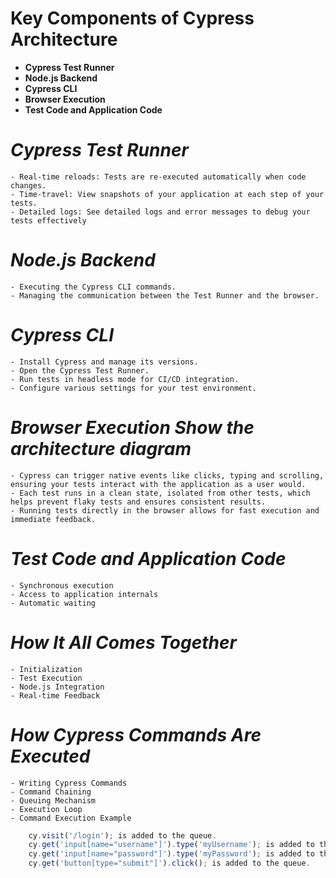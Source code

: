 # Key Components of Cypress Architecture
- **Cypress Test Runner**
- **Node.js Backend**
- **Cypress CLI**
- **Browser Execution**
- **Test Code and Application Code**


# **_Cypress Test Runner_**
	- Real-time reloads: Tests are re-executed automatically when code changes.
	- Time-travel: View snapshots of your application at each step of your tests.
	- Detailed logs: See detailed logs and error messages to debug your tests effectively

# **_Node.js Backend_**
	- Executing the Cypress CLI commands.
	- Managing the communication between the Test Runner and the browser.

# **_Cypress CLI_**
	- Install Cypress and manage its versions.
	- Open the Cypress Test Runner.
	- Run tests in headless mode for CI/CD integration.
	- Configure various settings for your test environment.

# **_Browser Execution Show the architecture diagram_**
	- Cypress can trigger native events like clicks, typing and scrolling, ensuring your tests interact with the application as a user would.
	- Each test runs in a clean state, isolated from other tests, which helps prevent flaky tests and ensures consistent results.
	- Running tests directly in the browser allows for fast execution and immediate feedback.

# **_Test Code and Application Code_**
	- Synchronous execution
	- Access to application internals
	- Automatic waiting

# **_How It All Comes Together_**
	- Initialization
	- Test Execution
	- Node.js Integration
	- Real-time Feedback


# **_How Cypress Commands Are Executed_**
	- Writing Cypress Commands
	- Command Chaining
	- Queuing Mechanism
	- Execution Loop
	- Command Execution Example
```javascript
	cy.visit('/login'); is added to the queue.
	cy.get('input[name="username"]').type('myUsername'); is added to the queue.
	cy.get('input[name="password"]').type('myPassword'); is added to the queue.
	cy.get('button[type="submit"]').click(); is added to the queue.
```
